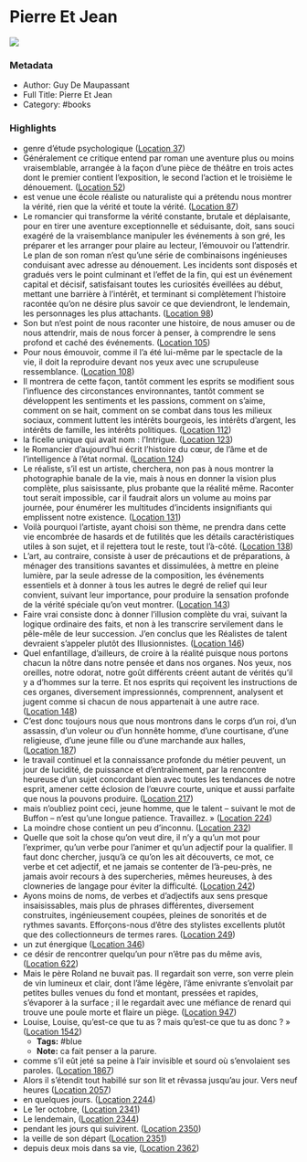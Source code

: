 # Pierre Et Jean

![](https://images-na.ssl-images-amazon.com/images/I/51Ebbb47FVL._SL2000_.jpg)

### Metadata

- Author: Guy De Maupassant
- Full Title: Pierre Et Jean
- Category: #books

### Highlights

- genre d’étude psychologique ([Location 37](https://readwise.io/to_kindle?action=open&asin=B00BUB2E34&location=37))
- Généralement ce critique entend par roman une aventure plus ou moins vraisemblable, arrangée à la façon d’une pièce de théâtre en trois actes dont le premier contient l’exposition, le second l’action et le troisième le dénouement. ([Location 52](https://readwise.io/to_kindle?action=open&asin=B00BUB2E34&location=52))
- est venue une école réaliste ou naturaliste qui a prétendu nous montrer la vérité, rien que la vérité et toute la vérité. ([Location 87](https://readwise.io/to_kindle?action=open&asin=B00BUB2E34&location=87))
- Le romancier qui transforme la vérité constante, brutale et déplaisante, pour en tirer une aventure exceptionnelle et séduisante, doit, sans souci exagéré de la vraisemblance manipuler les événements à son gré, les préparer et les arranger pour plaire au lecteur, l’émouvoir ou l’attendrir. Le plan de son roman n’est qu’une série de combinaisons ingénieuses conduisant avec adresse au dénouement. Les incidents sont disposés et gradués vers le point culminant et l’effet de la fin, qui est un événement capital et décisif, satisfaisant toutes les curiosités éveillées au début, mettant une barrière à l’intérêt, et terminant si complètement l’histoire racontée qu’on ne désire plus savoir ce que deviendront, le lendemain, les personnages les plus attachants. ([Location 98](https://readwise.io/to_kindle?action=open&asin=B00BUB2E34&location=98))
- Son but n’est point de nous raconter une histoire, de nous amuser ou de nous attendrir, mais de nous forcer à penser, à comprendre le sens profond et caché des événements. ([Location 105](https://readwise.io/to_kindle?action=open&asin=B00BUB2E34&location=105))
- Pour nous émouvoir, comme il l’a été lui-même par le spectacle de la vie, il doit la reproduire devant nos yeux avec une scrupuleuse ressemblance. ([Location 108](https://readwise.io/to_kindle?action=open&asin=B00BUB2E34&location=108))
- Il montrera de cette façon, tantôt comment les esprits se modifient sous l’influence des circonstances environnantes, tantôt comment se développent les sentiments et les passions, comment on s’aime, comment on se hait, comment on se combat dans tous les milieux sociaux, comment luttent les intérêts bourgeois, les intérêts d’argent, les intérêts de famille, les intérêts politiques. ([Location 112](https://readwise.io/to_kindle?action=open&asin=B00BUB2E34&location=112))
- la ficelle unique qui avait nom : l’Intrigue. ([Location 123](https://readwise.io/to_kindle?action=open&asin=B00BUB2E34&location=123))
- le Romancier d’aujourd’hui écrit l’histoire du cœur, de l’âme et de l’intelligence à l’état normal. ([Location 124](https://readwise.io/to_kindle?action=open&asin=B00BUB2E34&location=124))
- Le réaliste, s’il est un artiste, cherchera, non pas à nous montrer la photographie banale de la vie, mais à nous en donner la vision plus complète, plus saisissante, plus probante que la réalité même. Raconter tout serait impossible, car il faudrait alors un volume au moins par journée, pour énumérer les multitudes d’incidents insignifiants qui emplissent notre existence. ([Location 131](https://readwise.io/to_kindle?action=open&asin=B00BUB2E34&location=131))
- Voilà pourquoi l’artiste, ayant choisi son thème, ne prendra dans cette vie encombrée de hasards et de futilités que les détails caractéristiques utiles à son sujet, et il rejettera tout le reste, tout l’à-côté. ([Location 138](https://readwise.io/to_kindle?action=open&asin=B00BUB2E34&location=138))
- L’art, au contraire, consiste à user de précautions et de préparations, à ménager des transitions savantes et dissimulées, à mettre en pleine lumière, par la seule adresse de la composition, les événements essentiels et à donner à tous les autres le degré de relief qui leur convient, suivant leur importance, pour produire la sensation profonde de la vérité spéciale qu’on veut montrer. ([Location 143](https://readwise.io/to_kindle?action=open&asin=B00BUB2E34&location=143))
- Faire vrai consiste donc à donner l’illusion complète du vrai, suivant la logique ordinaire des faits, et non à les transcrire servilement dans le pêle-mêle de leur succession. J’en conclus que les Réalistes de talent devraient s’appeler plutôt des Illusionnistes. ([Location 146](https://readwise.io/to_kindle?action=open&asin=B00BUB2E34&location=146))
- Quel enfantillage, d’ailleurs, de croire à la réalité puisque nous portons chacun la nôtre dans notre pensée et dans nos organes. Nos yeux, nos oreilles, notre odorat, notre goût différents créent autant de vérités qu’il y a d’hommes sur la terre. Et nos esprits qui reçoivent les instructions de ces organes, diversement impressionnés, comprennent, analysent et jugent comme si chacun de nous appartenait à une autre race. ([Location 148](https://readwise.io/to_kindle?action=open&asin=B00BUB2E34&location=148))
- C’est donc toujours nous que nous montrons dans le corps d’un roi, d’un assassin, d’un voleur ou d’un honnête homme, d’une courtisane, d’une religieuse, d’une jeune fille ou d’une marchande aux halles, ([Location 187](https://readwise.io/to_kindle?action=open&asin=B00BUB2E34&location=187))
- le travail continuel et la connaissance profonde du métier peuvent, un jour de lucidité, de puissance et d’entraînement, par la rencontre heureuse d’un sujet concordant bien avec toutes les tendances de notre esprit, amener cette éclosion de l’œuvre courte, unique et aussi parfaite que nous la pouvons produire. ([Location 217](https://readwise.io/to_kindle?action=open&asin=B00BUB2E34&location=217))
- mais n’oubliez point ceci, jeune homme, que le talent – suivant le mot de Buffon – n’est qu’une longue patience. Travaillez. » ([Location 224](https://readwise.io/to_kindle?action=open&asin=B00BUB2E34&location=224))
- La moindre chose contient un peu d’inconnu. ([Location 232](https://readwise.io/to_kindle?action=open&asin=B00BUB2E34&location=232))
- Quelle que soit la chose qu’on veut dire, il n’y a qu’un mot pour l’exprimer, qu’un verbe pour l’animer et qu’un adjectif pour la qualifier. Il faut donc chercher, jusqu’à ce qu’on les ait découverts, ce mot, ce verbe et cet adjectif, et ne jamais se contenter de l’à-peu-près, ne jamais avoir recours à des supercheries, mêmes heureuses, à des clowneries de langage pour éviter la difficulté. ([Location 242](https://readwise.io/to_kindle?action=open&asin=B00BUB2E34&location=242))
- Ayons moins de noms, de verbes et d’adjectifs aux sens presque insaisissables, mais plus de phrases différentes, diversement construites, ingénieusement coupées, pleines de sonorités et de rythmes savants. Efforçons-nous d’être des stylistes excellents plutôt que des collectionneurs de termes rares. ([Location 249](https://readwise.io/to_kindle?action=open&asin=B00BUB2E34&location=249))
- un zut énergique ([Location 346](https://readwise.io/to_kindle?action=open&asin=B00BUB2E34&location=346))
- ce désir de rencontrer quelqu’un pour n’être pas du même avis, ([Location 622](https://readwise.io/to_kindle?action=open&asin=B00BUB2E34&location=622))
- Mais le père Roland ne buvait pas. Il regardait son verre, son verre plein de vin lumineux et clair, dont l’âme légère, l’âme enivrante s’envolait par petites bulles venues du fond et montant, pressées et rapides, s’évaporer à la surface ; il le regardait avec une méfiance de renard qui trouve une poule morte et flaire un piège. ([Location 947](https://readwise.io/to_kindle?action=open&asin=B00BUB2E34&location=947))
- Louise, Louise, qu’est-ce que tu as ? mais qu’est-ce que tu as donc ? » ([Location 1542](https://readwise.io/to_kindle?action=open&asin=B00BUB2E34&location=1542))
    - **Tags:** #blue
    - **Note:** ca fait penser a la parure.
- comme s’il eût jeté sa peine à l’air invisible et sourd où s’envolaient ses paroles. ([Location 1867](https://readwise.io/to_kindle?action=open&asin=B00BUB2E34&location=1867))
- Alors il s’étendit tout habillé sur son lit et rêvassa jusqu’au jour. Vers neuf heures ([Location 2057](https://readwise.io/to_kindle?action=open&asin=B00BUB2E34&location=2057))
- en quelques jours. ([Location 2244](https://readwise.io/to_kindle?action=open&asin=B00BUB2E34&location=2244))
- Le 1er octobre, ([Location 2341](https://readwise.io/to_kindle?action=open&asin=B00BUB2E34&location=2341))
- Le lendemain, ([Location 2344](https://readwise.io/to_kindle?action=open&asin=B00BUB2E34&location=2344))
- pendant les jours qui suivirent. ([Location 2350](https://readwise.io/to_kindle?action=open&asin=B00BUB2E34&location=2350))
- la veille de son départ ([Location 2351](https://readwise.io/to_kindle?action=open&asin=B00BUB2E34&location=2351))
- depuis deux mois dans sa vie, ([Location 2362](https://readwise.io/to_kindle?action=open&asin=B00BUB2E34&location=2362))
